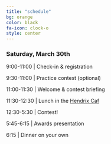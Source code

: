 ```yaml
---
title: "schedule"
bg: orange
color: black
fa-icon: clock-o
style: center
---
```


### Saturday, March 30th

9:00-11:00 \| Check-in & registration

9:30-11:00 \| Practice contest (optional)

11:00-11:30 \| Welcome & contest briefing

11:30-12:30 \| Lunch in the [Hendrix Caf](https://www.hendrix.edu/diningservices/default.aspx?id=1011)

12:30-5:30 \| Contest!

5:45-6:15 \| Awards presentation

6:15 \| Dinner on your own
